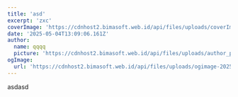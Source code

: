 ```yaml
---
title: 'asd'
excerpt: 'zxc'
coverImage: 'https://cdnhost2.bimasoft.web.id/api/files/uploads/coverImage-1746363909861.jpg'
date: '2025-05-04T13:09:06.161Z'
author:
  name: qqqq
  picture: 'https://cdnhost2.bimasoft.web.id/api/files/uploads/author_picture-1746363763249.jpg'
ogImage:
  url: 'https://cdnhost2.bimasoft.web.id/api/files/uploads/ogimage-2025-05-04T13:09:06.161Z-asd.jpg'
---
```


<p>asdasd</p>
